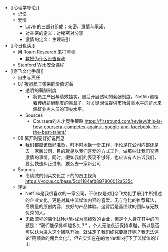 - [[心理学导论]]
	- 记忆
	- 爱情
		- Love 的三部分组成：亲密、激情与承诺，
		- 对亲密的定义：对秘密对分享
		- 激情的定义：生理吸引
- [[今日也读]]
	- [用 Roam Research 来打草稿](https://medium.com/@dongyangvic/%E7%94%A8-roam-research-%E6%9D%A5%E6%89%93%E8%8D%89%E7%A8%BF-a3b1d3873aa4)
		- [教授为什么没告诉我](https://book.douban.com/subject/2117279//)
	- [Stanford Web安全课程](https://web.stanford.edu/class/cs253/)
- [[奈飞文化手册]]
	- 自由与责任
	- 07 按照员工带来的价值讨薪
		- 透明的薪酬制度
			- 将员工产出与绩效挂钩，随后开展透明的薪酬制度，Netfilix颠覆着传统薪酬制度的黑盒子，对关键岗位提供市场最高水平的薪水来保证业务人员的顶尖水平。
		- Sources
			- Coursera的人才竞争策略 https://firstround.com/review/this-is-how-coursera-competes-against-google-and-facebook-for-the-best-talent/
	- 08 离开时要好好说再见
		- 我们都应该做好准备，时不时地换一份工作，不论是在公司内部还是去一家新公司，目的就是以我们喜爱的方式工作，做那些让我们充满激情的事情。同时，假如我们的表现不够好，也应该有人告诉我们，要么快速纠正过来，要么去一家新公司
	- Sources
		- 高绩效的佣兵文化之下的的员工视角 https://vocus.cc/bass/5cd1184afd897800012a535c
	- 评论
		- Netfilix是我很喜欢的一家公司，不仅仅是对[[奈飞文化手册]]中所描述的企业文化，更是对其中流媒体内容的喜爱。无与伦比的推荐算法，高质量的原创内容，良好的产品体验。这背后是高绩效的团队与无数优秀的人。
		- 无数流程的简化让Netfilx成为高绩效的企业，但是个人身在其中的问题是：“我们能保持卓越多久？” ，个人无法永远保持卓越，所以是否可以认为进入这个团队开始，就注定了我们终究要离开呢？我无法评论“高绩效的佣兵文化”，但它实实在在的为Netfilix打下了流媒体的江山